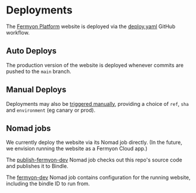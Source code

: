 # Deployments

The [Fermyon Platform](https://www.fermyon.dev) website is deployed via the [deploy.yaml](../.github/workflows/deploy.yml) GitHub workflow.

## Auto Deploys

The production version of the website is deployed whenever commits are pushed to the `main` branch.

## Manual Deploys

Deployments may also be [triggered manually](https://github.com/fermyon/installer/actions/workflows/deploy.yml), providing a choice of `ref`, `sha` and `environment` (eg canary or prod).

## Nomad jobs

We currently deploy the website via its Nomad job directly. (In the future, we envision running the website as a Fermyon Cloud app.)

The [publish-fermyon-dev](./publish-fermyon-dev.nomad) Nomad job checks out this repo's source code and publishes it to Bindle.

The [fermyon-dev](./fermyon-dev.nomad) Nomad job contains configuration for the running website, including the bindle ID to run from.